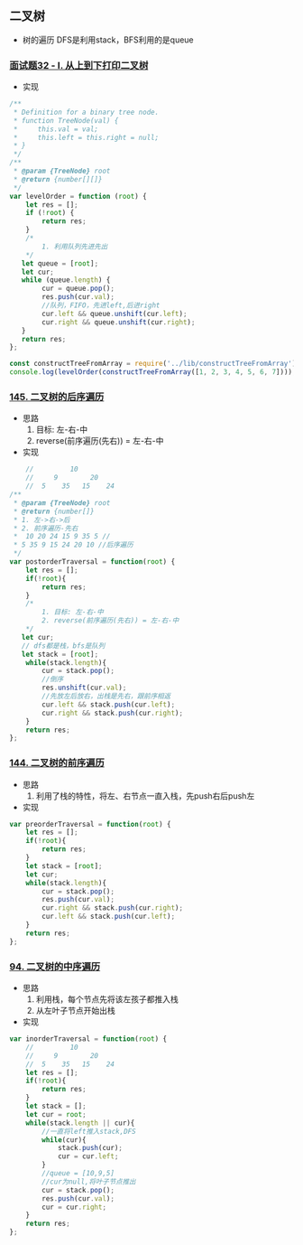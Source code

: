 ## 二叉树
* 树的遍历
DFS是利用stack，BFS利用的是queue
### [面试题32 - I. 从上到下打印二叉树](https://leetcode-cn.com/problems/cong-shang-dao-xia-da-yin-er-cha-shu-lcof/)
* 实现
```javascript
/**
 * Definition for a binary tree node.
 * function TreeNode(val) {
 *     this.val = val;
 *     this.left = this.right = null;
 * }
 */
/**
 * @param {TreeNode} root
 * @return {number[][]}
 */
var levelOrder = function (root) {
    let res = [];
    if (!root) {
        return res;
    }
    /*
        1. 利用队列先进先出
    */
   let queue = [root];
   let cur;
   while (queue.length) {
        cur = queue.pop();
        res.push(cur.val);
        //队列，FIFO，先进left,后进right
        cur.left && queue.unshift(cur.left);
        cur.right && queue.unshift(cur.right);
   }
   return res;
};

const constructTreeFromArray = require('../lib/constructTreeFromArray');
console.log(levelOrder(constructTreeFromArray([1, 2, 3, 4, 5, 6, 7])));
```
### [145. 二叉树的后序遍历](https://leetcode-cn.com/problems/binary-tree-postorder-traversal/solution/145-er-cha-shu-de-hou-xu-bian-li-by-luckyxutao/)
* 思路
    1. 目标: 左-右-中
    2. reverse(前序遍历(先右)) = 左-右-中
* 实现
```javascript
    //         10
    //     9        20
    //  5    35   15    24
/**
 * @param {TreeNode} root
 * @return {number[]}
 * 1. 左->右->后
 * 2. 前序遍历-先右
 *  10 20 24 15 9 35 5 //
 * 5 35 9 15 24 20 10 //后序遍历
 */
var postorderTraversal = function(root) {
    let res = [];
    if(!root){
        return res;
    }
    /*
        1. 目标: 左-右-中
        2. reverse(前序遍历(先右)) = 左-右-中
    */
   let cur;
   // dfs都是栈，bfs是队列
   let stack = [root];
    while(stack.length){
        cur = stack.pop();
        //倒序
        res.unshift(cur.val);
        //先放左后放右，出栈是先右，跟前序相返
        cur.left && stack.push(cur.left);
        cur.right && stack.push(cur.right);
    }
    return res;
};
```
### [144. 二叉树的前序遍历](https://leetcode-cn.com/problems/binary-tree-preorder-traversal/solution/144-er-cha-shu-de-qian-xu-bian-li-by-luckyxutao/)
* 思路
    1. 利用了栈的特性，将左、右节点一直入栈，先push右后push左
* 实现
```javascript
var preorderTraversal = function(root) {
    let res = [];
    if(!root){
        return res;
    }
    let stack = [root];
    let cur;
    while(stack.length){
        cur = stack.pop();
        res.push(cur.val);
        cur.right && stack.push(cur.right);
        cur.left && stack.push(cur.left);
    }
    return res;
};
```
### [94. 二叉树的中序遍历](https://leetcode-cn.com/problems/binary-tree-inorder-traversal/solution/zhong-xu-bian-li-di-gui-die-dai-by-luckyxutao/)
* 思路
    1. 利用栈，每个节点先将该左孩子都推入栈
    2. 从左叶子节点开始出栈
* 实现
```javascript
var inorderTraversal = function(root) {
    //         10
    //     9        20
    //  5    35   15    24
    let res = [];
    if(!root){
        return res;
    }
    let stack = [];
    let cur = root;
    while(stack.length || cur){
        //一直将left推入stack,DFS
        while(cur){
            stack.push(cur);
            cur = cur.left;
        }
        //queue = [10,9,5]
        //cur为null,将叶子节点推出
        cur = stack.pop();
        res.push(cur.val);
        cur = cur.right;
    }
    return res;
};
```